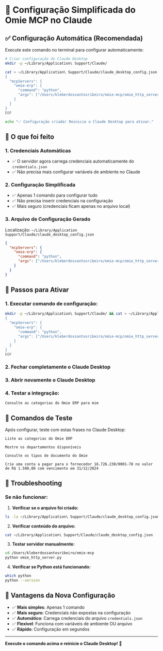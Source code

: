 # 🚀 Configuração Simplificada do Omie MCP no Claude

## ✅ **Configuração Automática (Recomendada)**

Execute este comando no terminal para configurar automaticamente:

```bash
# Criar configuração do Claude Desktop
mkdir -p ~/Library/Application\ Support/Claude/

cat > ~/Library/Application\ Support/Claude/claude_desktop_config.json << 'EOF'
{
  "mcpServers": {
    "omie-erp": {
      "command": "python",
      "args": ["/Users/kleberdossantosribeiro/omie-mcp/omie_http_server.py"]
    }
  }
}
EOF

echo "✅ Configuração criada! Reinicie o Claude Desktop para ativar."
```

## 📍 **O que foi feito**

### 1. **Credenciais Automáticas**
- ✅ O servidor agora carrega credenciais automaticamente do `credentials.json`
- ✅ Não precisa mais configurar variáveis de ambiente no Claude

### 2. **Configuração Simplificada**
- ✅ Apenas 1 comando para configurar tudo
- ✅ Não precisa inserir credenciais na configuração
- ✅ Mais seguro (credenciais ficam apenas no arquivo local)

### 3. **Arquivo de Configuração Gerado**
Localização: `~/Library/Application Support/Claude/claude_desktop_config.json`

```json
{
  "mcpServers": {
    "omie-erp": {
      "command": "python",
      "args": ["/Users/kleberdossantosribeiro/omie-mcp/omie_http_server.py"]
    }
  }
}
```

## 🔄 **Passos para Ativar**

### 1. **Executar comando de configuração:**
```bash
mkdir -p ~/Library/Application\ Support/Claude/ && cat > ~/Library/Application\ Support/Claude/claude_desktop_config.json << 'EOF'
{
  "mcpServers": {
    "omie-erp": {
      "command": "python",
      "args": ["/Users/kleberdossantosribeiro/omie-mcp/omie_http_server.py"]
    }
  }
}
EOF
```

### 2. **Fechar completamente o Claude Desktop**

### 3. **Abrir novamente o Claude Desktop**

### 4. **Testar a integração:**
```
Consulte as categorias do Omie ERP para mim
```

## 🧪 **Comandos de Teste**

Após configurar, teste com estas frases no Claude Desktop:

```
Liste as categorias do Omie ERP
```

```
Mostre os departamentos disponíveis
```

```
Consulte os tipos de documento do Omie
```

```
Crie uma conta a pagar para o fornecedor 16.726.230/0001-78 no valor de R$ 1.500,00 com vencimento em 31/12/2024
```

## 🔧 **Troubleshooting**

### Se não funcionar:

1. **Verificar se o arquivo foi criado:**
```bash
ls -la ~/Library/Application\ Support/Claude/claude_desktop_config.json
```

2. **Verificar conteúdo do arquivo:**
```bash
cat ~/Library/Application\ Support/Claude/claude_desktop_config.json
```

3. **Testar servidor manualmente:**
```bash
cd /Users/kleberdossantosribeiro/omie-mcp
python omie_http_server.py
```

4. **Verificar se Python está funcionando:**
```bash
which python
python --version
```

## 🎯 **Vantagens da Nova Configuração**

- ✅ **Mais simples**: Apenas 1 comando
- ✅ **Mais seguro**: Credenciais não expostas na configuração
- ✅ **Automático**: Carrega credenciais do arquivo `credentials.json`
- ✅ **Flexível**: Funciona com variáveis de ambiente OU arquivo
- ✅ **Rápido**: Configuração em segundos

---

**Execute o comando acima e reinicie o Claude Desktop!** 🚀
